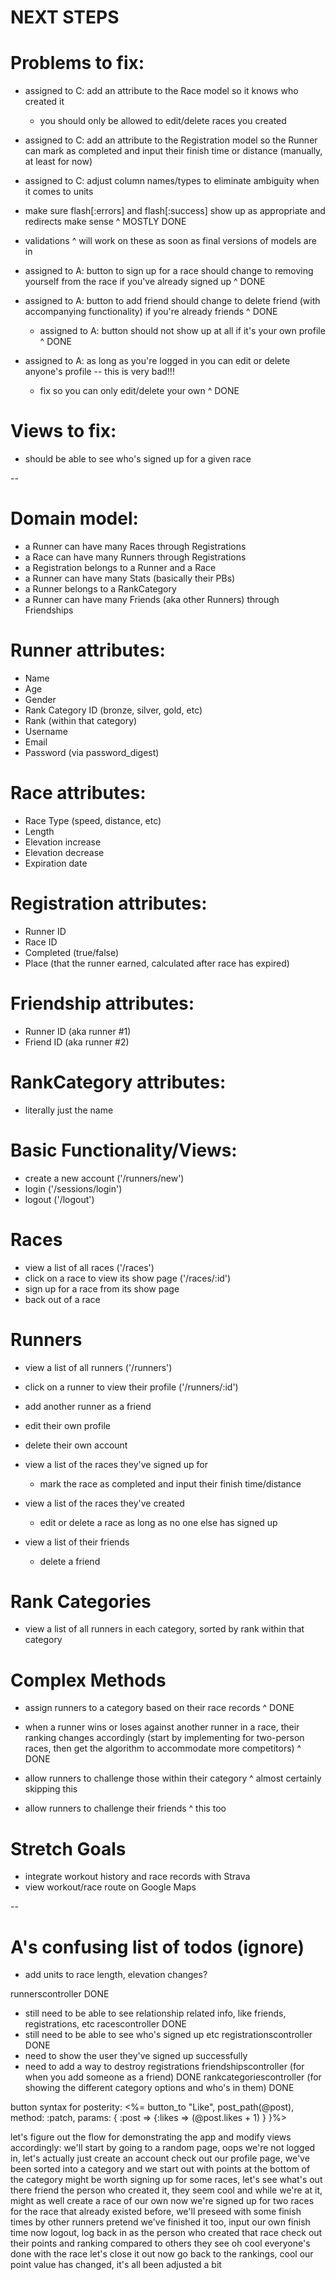 # NEXT STEPS

  # Problems to fix:

 

  * assigned to C: add an attribute to the Race model so it knows who created it
    * you should only be allowed to edit/delete races you created
  * assigned to C: add an attribute to the Registration model so the Runner can mark as completed and input their finish time or distance (manually, at least for now)
  * assigned to C: adjust column names/types to eliminate ambiguity when it comes to units

  * make sure flash[:errors] and flash[:success] show up as appropriate and redirects make sense
  ^ MOSTLY DONE 
  * validations
  ^ will work on these as soon as final versions of models are in

  
  * assigned to A: button to sign up for a race should change to removing yourself from the race if you've already signed up
  ^ DONE
  * assigned to A: button to add friend should change to delete friend (with accompanying functionality) if you're already friends
  ^ DONE
    * assigned to A: button should not show up at all if it's your own profile
  ^ DONE
  * assigned to A: as long as you're logged in you can edit or delete anyone's profile -- this is very bad!!!
    * fix so you can only edit/delete your own
  ^ DONE

  # Views to fix:

  * should be able to see who's signed up for a given race

--

# Domain model:

* a Runner can have many Races through Registrations
* a Race can have many Runners through Registrations
* a Registration belongs to a Runner and a Race
* a Runner can have many Stats (basically their PBs)
* a Runner belongs to a RankCategory
* a Runner can have many Friends (aka other Runners) through Friendships

# Runner attributes:

* Name
* Age
* Gender
* Rank Category ID (bronze, silver, gold, etc)
* Rank (within that category)
* Username
* Email
* Password (via password_digest)

# Race attributes:

* Race Type (speed, distance, etc)
* Length
* Elevation increase
* Elevation decrease
* Expiration date

# Registration attributes:

* Runner ID
* Race ID
* Completed (true/false)
* Place (that the runner earned, calculated after race has expired)

# Friendship attributes:

* Runner ID (aka runner #1)
* Friend ID (aka runner #2)

# RankCategory attributes:

* literally just the name

# Basic Functionality/Views:

  * create a new account ('/runners/new')
  * login ('/sessions/login')
  * logout ('/logout')

  # Races

  * view a list of all races ('/races')
  * click on a race to view its show page ('/races/:id')
  * sign up for a race from its show page
  * back out of a race
  
  # Runners

  * view a list of all runners ('/runners')
  * click on a runner to view their profile ('/runners/:id')
  * add another runner as a friend
  * edit their own profile 
  * delete their own account
  
  * view a list of the races they've signed up for
    * mark the race as completed and input their finish time/distance
  * view a list of the races they've created
    * edit or delete a race as long as no one else has signed up
  
  * view a list of their friends
    * delete a friend

  # Rank Categories

  * view a list of all runners in each category, sorted by rank within that category

# Complex Methods

  * assign runners to a category based on their race records
  ^ DONE
  * when a runner wins or loses against another runner in a race, their ranking changes accordingly (start by implementing for two-person races, then get the algorithm to accommodate more competitors)
  ^ DONE

  * allow runners to challenge those within their category
  ^ almost certainly skipping this
  * allow runners to challenge their friends
  ^ this too

  
# Stretch Goals

  * integrate workout history and race records with Strava
  * view workout/race route on Google Maps

--

# A's confusing list of todos (ignore)

* add units to race length, elevation changes?

runnerscontroller DONE
  * still need to be able to see relationship related info, like friends, registrations, etc
racescontroller DONE
  * still need to be able to see who's signed up etc
registrationscontroller DONE
  * need to show the user they've signed up successfully
  * need to add a way to destroy registrations
friendshipscontroller (for when you add someone as a friend) DONE
rankcategoriescontroller (for showing the different category options and who's in them) DONE

button syntax for posterity:
<%= button_to "Like", post_path(@post), method: :patch, params: { :post => {:likes => (@post.likes + 1) } }%>

let's figure out the flow for demonstrating the app and modify views accordingly:
we'll start by going to a random page, oops we're not logged in, let's actually just create an account
check out our profile page, we've been sorted into a category and we start out with points at the bottom of the category 
might be worth signing up for some races, let's see what's out there
friend the person who created it, they seem cool
and while we're at it, might as well create a race of our own
now we're signed up for two races
for the race that already existed before, we'll preseed with some finish times by other runners
pretend we've finished it too, input our own finish time
now logout, log back in as the person who created that race
check out their points and ranking compared to others
they see oh cool everyone's done with the race let's close it out
now go back to the rankings, cool our point value has changed, it's all been adjusted a bit